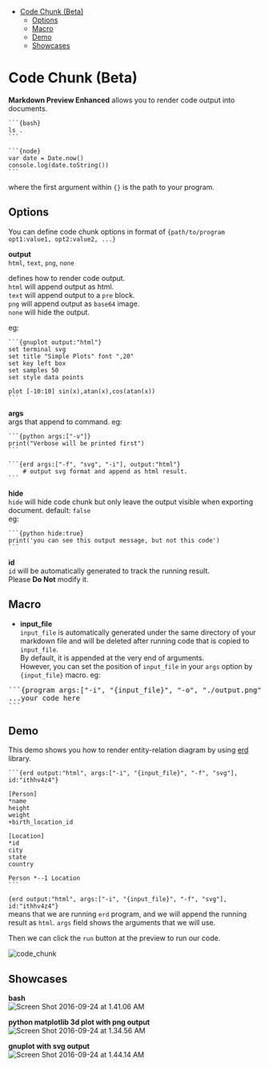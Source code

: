 
<!-- toc orderedList:0 -->

- [Code Chunk (Beta)](#code-chunk-beta)
	- [Options](#options)
	- [Macro](#macro)
	- [Demo](#demo)
	- [Showcases](#showcases)

<!-- tocstop -->

# Code Chunk (Beta)
**Markdown Preview Enhanced** allows you to render code output into documents.     

    ```{bash}
    ls .
    ```

    ```{node}
    var date = Date.now()
    console.log(date.toString())
    ```

where the first argument within `{}` is the path to your program.   

## Options
You can define code chunk options in format of `{path/to/program  opt1:value1, opt2:value2, ...}`   

**output**  
`html`, `text`, `png`, `none`  

defines how to render code output.   
`html` will append output as html.   
`text` will append output to a `pre` block.    
`png` will append output as `base64` image.  
`none` will hide the output.  

eg:     

    ```{gnuplot output:"html"}
    set terminal svg
    set title "Simple Plots" font ",20"
    set key left box
    set samples 50
    set style data points

    plot [-10:10] sin(x),atan(x),cos(atan(x))
    ```

**args**  
args that append to command. eg:    

    ```{python args:["-v"]}
    print("Verbose will be printed first")
    ```

    ```{erd args:["-f", "svg", "-i"], output:"html"}
		# output svg format and append as html result.
    ```

**hide**  
`hide` will hide code chunk but only leave the output visible when exporting document. default: `false`  
eg:

    ```{python hide:true}
    print('you can see this output message, but not this code')
    ```

**id**  
`id` will be automatically generated to track the running result.  
Please **Do Not** modify it.  

## Macro
* **input_file**  
`input_file` is automatically generated under the same directory of your markdown file and will be deleted after running code that is copied to `input_file`.      
By default, it is appended at the very end of arguments.  
However, you can set the position of `input_file` in your `args` option by `{input_file}` macro. eg:  

<pre>
```{program args:["-i", "{input_file}", "-o", "./output.png"]}
...your code here
```
</pre>
   
## Demo
This demo shows you how to render entity-relation diagram by using [erd](https://github.com/BurntSushi/erd) library.   

    ```{erd output:"html", args:["-i", "{input_file}", "-f", "svg"], id:"ithhv4z4"}

    [Person]
    *name
    height
    weight
    +birth_location_id

    [Location]
    *id
    city
    state
    country

    Person *--1 Location
    ```

`{erd output:"html", args:["-i", "{input_file}", "-f", "svg"], id:"ithhv4z4"}`  
means that we are running `erd` program, and we will append the running result as `html`. `args` field shows the arguments that we will use.  

Then we can click the `run` button at the preview to run our code.  

![code_chunk](http://i.imgur.com/a7LkJYD.gif)

## Showcases
**bash**  
![Screen Shot 2016-09-24 at 1.41.06 AM](http://i.imgur.com/v5Y7juh.png)

**python matplotlib 3d plot with png output**  
![Screen Shot 2016-09-24 at 1.34.56 AM](http://i.imgur.com/TDFxRNy.png)

**gnuplot with svg output**    
![Screen Shot 2016-09-24 at 1.44.14 AM](http://i.imgur.com/S93g7Tk.png)

